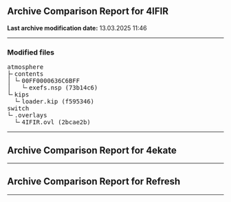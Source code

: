 <h2>Archive Comparison Report for <b>4IFIR</b></h2><b>Last archive modification date:</b> 13.03.2025 11:46<hr>

<h3>Modified files</h3>
<pre>atmosphere
├╴contents
│ └╴00FF0000636C6BFF
│   └╴exefs.nsp (73b14c6)
└╴kips
  └╴loader.kip (f595346)
switch
└╴.overlays
  └╴4IFIR.ovl (2bcae2b)
</pre>
<hr>

<h2>Archive Comparison Report for <b>4ekate</b></h2><hr>

<h2>Archive Comparison Report for <b>Refresh</b></h2><hr>

